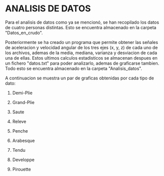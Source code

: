 # ANALISIS DE DATOS
Para el analisis de datos como ya se mencionó, se han recopilado los datos de cuatro personas distintas. Esto se encuentra almacenado en la carpeta "Datos_en_crudo".

Posteriormente se ha creado un programa que permite obtener las señales de aceleracion y velocidad angular de los tres ejes (x, y, z) de cada uno de los archivos, ademas de la media, mediana, varianza y desviacion de cada una de ellas. Estos ultimos calculos estadisticos se almacenan despues en un fichero "datos.txt" para poder analizarlo, ademas de graficarse tambien. Todo esto se encuentra almacenado en la carpeta "Analisis_datos".

A continuacion se muestra un par de graficas obtenidas por cada tipo de dato:

1. Demi-Plie

2. Grand-Plie

3. Saute

4. Releve

5. Penche

6. Arabesque

7. Tendu

8. Developpe

9. Pirouette
